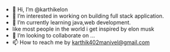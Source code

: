 - 👋 Hi, I’m @karthikelon
- 👀 I’m interested in working on building full stack application. 
- 🌱 I’m currently learning java,web development.
- like most people in the world i get inspired by elon musk
- 💞️ I’m looking to collaborate on ...
- 📫 How to reach me by  karthik402manivel@gmail.com

<!---
karthikelon/karthikelon is a ✨ special ✨ repository because its `README.md` (this file) appears on your GitHub profile.
You can click the Preview link to take a look at your changes.
--->
